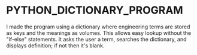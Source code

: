 # PYTHON_DICTIONARY_PROGRAM
I made the program using a dictionary where engineering terms are stored as keys and the meanings as volumes. This allows easy lookup without the "if-else" statements. It asks the user a term, searches the dictionary,  and displays definition; if not then it's blank.
